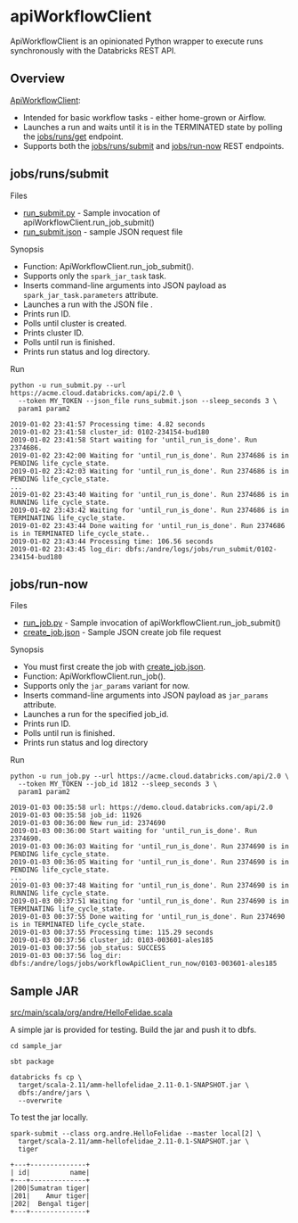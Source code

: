 # apiWorkflowClient

ApiWorkflowClient is an opinionated Python wrapper to execute runs synchronously with the Databricks REST API.

## Overview

[ApiWorkflowClient](api_workflow_client.py):
* Intended for basic workflow tasks - either home-grown or Airflow.
* Launches a run and waits until it is in the TERMINATED state by polling the [jobs/runs/get](https://docs.databricks.com/api/latest/jobs.html#runs-get) endpoint.
* Supports both the [jobs/runs/submit](https://docs.databricks.com/api/latest/jobs.html#runs-submit) and [jobs/run-now](https://docs.databricks.com/api/latest/jobs.html#run-now) REST endpoints.

## jobs/runs/submit 

Files
  * [run_submit.py](run_submit.py) - Sample invocation of apiWorkflowClient.run_job_submit()
  * [run_submit.json](run_submit.json) - sample JSON request file

Synopsis
  * Function: ApiWorkflowClient.run_job_submit().
  * Supports only the `spark_jar_task` task.
  * Inserts command-line arguments into JSON payload as `spark_jar_task.parameters` attribute.
  * Launches a run with the JSON file .
  * Prints run ID.
  * Polls until cluster is created.
  * Prints cluster ID.
  * Polls until run is finished.
  * Prints run status and log directory.

Run
```
python -u run_submit.py --url https://acme.cloud.databricks.com/api/2.0 \
  --token MY_TOKEN --json_file runs_submit.json --sleep_seconds 3 \
  param1 param2

2019-01-02 23:41:57 Processing time: 4.82 seconds
2019-01-02 23:41:58 cluster_id: 0102-234154-bud180
2019-01-02 23:41:58 Start waiting for 'until_run_is_done'. Run 2374686.
2019-01-02 23:42:00 Waiting for 'until_run_is_done'. Run 2374686 is in PENDING life_cycle_state.
2019-01-02 23:42:03 Waiting for 'until_run_is_done'. Run 2374686 is in PENDING life_cycle_state.
...
2019-01-02 23:43:40 Waiting for 'until_run_is_done'. Run 2374686 is in RUNNING life_cycle_state.
2019-01-02 23:43:42 Waiting for 'until_run_is_done'. Run 2374686 is in TERMINATING life_cycle_state.
2019-01-02 23:43:44 Done waiting for 'until_run_is_done'. Run 2374686 is in TERMINATED life_cycle_state..
2019-01-02 23:43:44 Processing time: 106.56 seconds
2019-01-02 23:43:45 log_dir: dbfs:/andre/logs/jobs/run_submit/0102-234154-bud180
```

## jobs/run-now

Files
  * [run_job.py](run_job.py) - Sample invocation of apiWorkflowClient.run_job_submit()
  * [create_job.json](create_job.json) - Sample JSON create job file request

Synopsis
  * You must first create the job with [create_job.json](create_job.json).
  * Function: ApiWorkflowClient.run_job().
  * Supports only the `jar_params` variant for now.
  * Inserts command-line arguments into JSON payload as `jar_params` attribute.
  * Launches a run for the specified job_id.
  * Prints run ID.
  * Polls until run is finished.
  * Prints run status and log directory

Run

```
python -u run_job.py --url https://acme.cloud.databricks.com/api/2.0 \
  --token MY_TOKEN --job_id 1812 --sleep_seconds 3 \
  param1 param2

2019-01-03 00:35:58 url: https://demo.cloud.databricks.com/api/2.0
2019-01-03 00:35:58 job_id: 11926
2019-01-03 00:36:00 New run_id: 2374690
2019-01-03 00:36:00 Start waiting for 'until_run_is_done'. Run 2374690.
2019-01-03 00:36:03 Waiting for 'until_run_is_done'. Run 2374690 is in PENDING life_cycle_state.
2019-01-03 00:36:05 Waiting for 'until_run_is_done'. Run 2374690 is in PENDING life_cycle_state.
...
2019-01-03 00:37:48 Waiting for 'until_run_is_done'. Run 2374690 is in RUNNING life_cycle_state.
2019-01-03 00:37:51 Waiting for 'until_run_is_done'. Run 2374690 is in TERMINATING life_cycle_state.
2019-01-03 00:37:55 Done waiting for 'until_run_is_done'. Run 2374690 is in TERMINATED life_cycle_state.
2019-01-03 00:37:55 Processing time: 115.29 seconds
2019-01-03 00:37:56 cluster_id: 0103-003601-ales185
2019-01-03 00:37:56 job_status: SUCCESS
2019-01-03 00:37:56 log_dir: dbfs:/andre/logs/jobs/workflowApiClient_run_now/0103-003601-ales185
```

## Sample JAR

[src/main/scala/org/andre/HelloFelidae.scala](sample_jar/src/main/scala/org/andre/HelloFelidae.scala)

A simple jar is provided for testing. Build the jar and push it to dbfs.

```
cd sample_jar

sbt package

databricks fs cp \
  target/scala-2.11/amm-hellofelidae_2.11-0.1-SNAPSHOT.jar \
  dbfs:/andre/jars \
  --overwrite
```

To test the jar locally.
```
spark-submit --class org.andre.HelloFelidae --master local[2] \
  target/scala-2.11/amm-hellofelidae_2.11-0.1-SNAPSHOT.jar \
  tiger

+---+--------------+
| id|          name|
+---+--------------+
|200|Sumatran tiger|
|201|    Amur tiger|
|202|  Bengal tiger|
+---+--------------+
```
